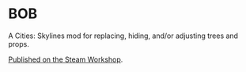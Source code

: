 # BOB
A Cities: Skylines mod for replacing, hiding, and/or adjusting trees and props.

[Published on the Steam Workshop](https://steamcommunity.com/sharedfiles/filedetails/?id=2197863850).
